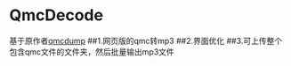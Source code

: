 # QmcDecode
基于原作者[qmcdump](https://github.com/MegrezZhu/qmcdump)
##1.网页版的qmc转mp3
##2.界面优化
##3.可上传整个包含qmc文件的文件夹，然后批量输出mp3文件





